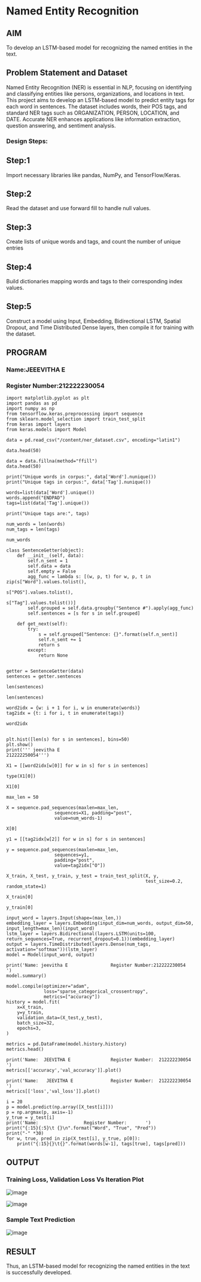 # Named Entity Recognition

## AIM

To develop an LSTM-based model for recognizing the named entities in the text.

## Problem Statement and Dataset
Named Entity Recognition (NER) is essential in NLP, focusing on identifying and classifying entities like persons, organizations, and locations in text. This project aims to develop an LSTM-based model to predict entity tags for each word in sentences. The dataset includes words, their POS tags, and standard NER tags such as ORGANIZATION, PERSON, LOCATION, and DATE. Accurate NER enhances applications like information extraction, question answering, and sentiment analysis.

### Design Steps:
## Step:1
 Import necessary libraries like pandas, NumPy, and TensorFlow/Keras.   
## Step:2
 Read the dataset and use forward fill to handle null values.
## Step:3
Create lists of unique words and tags, and count the number of unique entries
## Step:4
Build dictionaries mapping words and tags to their corresponding index values.
## Step:5
Construct a model using Input, Embedding, Bidirectional LSTM, Spatial Dropout, and Time Distributed Dense layers, then compile it for training with the dataset.



## PROGRAM
### Name:JEEEVITHA E
### Register Number:212222230054
```
import matplotlib.pyplot as plt
import pandas as pd
import numpy as np
from tensorflow.keras.preprocessing import sequence
from sklearn.model_selection import train_test_split
from keras import layers
from keras.models import Model

data = pd.read_csv("/content/ner_dataset.csv", encoding="latin1")

data.head(50)

data = data.fillna(method="ffill")
data.head(50)

print("Unique words in corpus:", data['Word'].nunique())
print("Unique tags in corpus:", data['Tag'].nunique())

words=list(data['Word'].unique())
words.append("ENDPAD")
tags=list(data['Tag'].unique())

print("Unique tags are:", tags)

num_words = len(words)
num_tags = len(tags)

num_words

class SentenceGetter(object):
    def __init__(self, data):
        self.n_sent = 1
        self.data = data
        self.empty = False
        agg_func = lambda s: [(w, p, t) for w, p, t in zip(s["Word"].values.tolist(),
                                                           s["POS"].values.tolist(),
                                                           s["Tag"].values.tolist())]
        self.grouped = self.data.groupby("Sentence #").apply(agg_func)
        self.sentences = [s for s in self.grouped]
    
    def get_next(self):
        try:
            s = self.grouped["Sentence: {}".format(self.n_sent)]
            self.n_sent += 1
            return s
        except:
            return None


getter = SentenceGetter(data)
sentences = getter.sentences

len(sentences)

len(sentences)

word2idx = {w: i + 1 for i, w in enumerate(words)}
tag2idx = {t: i for i, t in enumerate(tags)}

word2idx


plt.hist([len(s) for s in sentences], bins=50)
plt.show()
print(''' jeevitha E 
212222250054''')

X1 = [[word2idx[w[0]] for w in s] for s in sentences]

type(X1[0])

X1[0]

max_len = 50

X = sequence.pad_sequences(maxlen=max_len,
                  sequences=X1, padding="post",
                  value=num_words-1)

X[0]

y1 = [[tag2idx[w[2]] for w in s] for s in sentences]

y = sequence.pad_sequences(maxlen=max_len,
                  sequences=y1,
                  padding="post",
                  value=tag2idx["O"])

X_train, X_test, y_train, y_test = train_test_split(X, y,
                                                    test_size=0.2, random_state=1)

X_train[0]

y_train[0]

input_word = layers.Input(shape=(max_len,))
embedding_layer = layers.Embedding(input_dim=num_words, output_dim=50, input_length=max_len)(input_word)
lstm_layer = layers.Bidirectional(layers.LSTM(units=100, return_sequences=True, recurrent_dropout=0.1))(embedding_layer)
output = layers.TimeDistributed(layers.Dense(num_tags, activation="softmax"))(lstm_layer)
model = Model(input_word, output)

print('Name: jeevitha E                Register Number:212222230054       ')
model.summary()

model.compile(optimizer="adam",
              loss="sparse_categorical_crossentropy",
              metrics=["accuracy"])
history = model.fit(
    x=X_train,
    y=y_train,
    validation_data=(X_test,y_test),
    batch_size=32, 
    epochs=3,
)

metrics = pd.DataFrame(model.history.history)
metrics.head()

print('Name:  JEEVITHA E               Register Number:  212222230054     ')
metrics[['accuracy','val_accuracy']].plot()

print('Name:   JEEVITHA E              Register Number:  212222230054     ')
metrics[['loss','val_loss']].plot()

i = 20
p = model.predict(np.array([X_test[i]]))
p = np.argmax(p, axis=-1)
y_true = y_test[i]
print('Name:                 Register Number:       ')
print("{:15}{:5}\t {}\n".format("Word", "True", "Pred"))
print("-" *30)
for w, true, pred in zip(X_test[i], y_true, p[0]):
    print("{:15}{}\t{}".format(words[w-1], tags[true], tags[pred]))
```
## OUTPUT

### Training Loss, Validation Loss Vs Iteration Plot

![image](https://github.com/user-attachments/assets/825c402c-14d5-4268-ad4c-80b5d6dcbb26)


![image](https://github.com/user-attachments/assets/26e848d6-883a-41d3-a00f-35e45bfc98d4)


### Sample Text Prediction
![image](https://github.com/user-attachments/assets/2994ff33-95b4-455e-83df-3c4fef788cf5)


## RESULT
Thus, an LSTM-based model for recognizing the named entities in the text is successfully developed.
